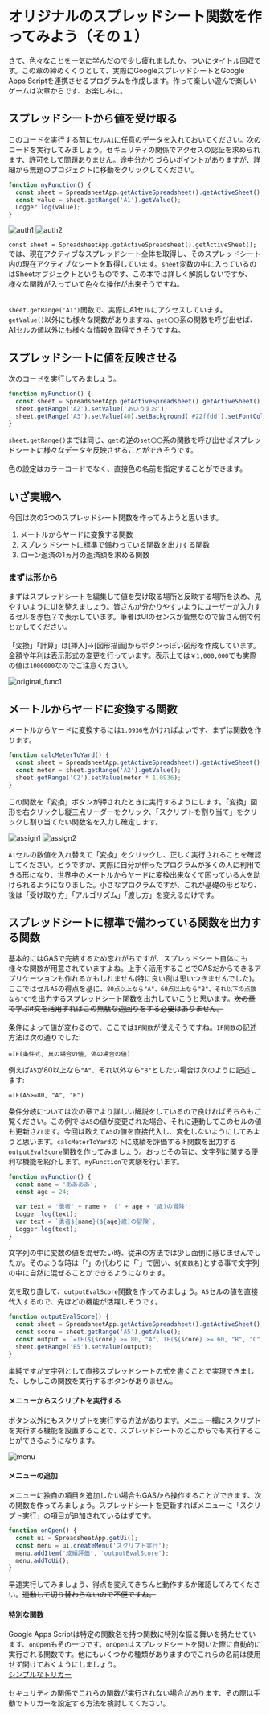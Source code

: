 # オリジナルのスプレッドシート関数を作ってみよう（その１）
さて、色々なことを一気に学んだので少し疲れましたか、ついにタイトル回収です。この章の締めくくりとして、実際にGoogleスプレッドシートとGoogle Apps Scriptを連携させるプログラムを作成します。作って楽しい遊んで楽しいゲームは次章からです、お楽しみに。

## スプレッドシートから値を受け取る
このコードを実行する前にセル`A1`に任意のデータを入れておいてください。次のコードを実行してみましょう。セキュリティの関係でアクセスの認証を求められます、許可をして問題ありません。途中分かりづらいポイントがありますが、詳細から無題のプロジェクトに移動をクリックしてください。

```Javascript
function myFunction() { 
  const sheet = SpreadsheetApp.getActiveSpreadsheet().getActiveSheet();
  const value = sheet.getRange('A1').getValue();
  Logger.log(value);
}
```

![auth1](images/auth1.png)
![auth2](images/auth2.png)

`const sheet = SpreadsheetApp.getActiveSpreadsheet().getActiveSheet();`では、現在アクティブなスプレッドシート全体を取得し、そのスプレッドシート内の現在アクティブなシートを取得しています。`sheet`変数の中に入っているのはSheetオブジェクトというものです、この本では詳しく解説しないですが、様々な関数が入っていて色々な操作が出来そうですね。
<br><br>

`sheet.getRange('A1')`関数で、実際にA1セルにアクセスしています。`getValue()`以外にも様々な関数がありますね、`get〇〇`系の関数を呼び出せば、A1セルの値以外にも様々な情報を取得できそうですね。

## スプレッドシートに値を反映させる
次のコードを実行してみましょう。

```Javascript
function myFunction() { 
  const sheet = SpreadsheetApp.getActiveSpreadsheet().getActiveSheet();
  sheet.getRange('A2').setValue('あいうえお');
  sheet.getRange('A3').setValue(40).setBackground('#22ffdd').setFontColor('yellow');
}
```

`sheet.getRange()`までは同じ、`get`の逆の`set〇〇`系の関数を呼び出せばスプレッドシートに様々なデータを反映させることができそうです。
<br><br>
色の設定はカラーコードでなく、直接色の名前を指定することができます。

## いざ実戦へ
今回は次の3つのスプレッドシート関数を作ってみようと思います。
1. メートルからヤードに変換する関数
2. スプレッドシートに標準で備わっている関数を出力する関数
3. ローン返済の1ヵ月の返済額を求める関数

### まずは形から
まずはスプレッドシートを編集して値を受け取る場所と反映する場所を決め、見やすいようにUIを整えましょう。皆さんが分かりやすいようにユーザーが入力するセルを赤色？で表示しています。筆者はUIのセンスが皆無なので皆さん側で何とかしてください。
<br><br>
「変換」「計算」は[挿入]→[図形描画]からボタンっぽい図形を作成しています。金額や年利は表示形式の変更を行っています。表示上では`￥1,000,000`でも実際の値は`1000000`なのでご注意ください。

![original_func1](images/original_func1.png)

## メートルからヤードに変換する関数
メートルからヤードに変換するには`1.0936`をかければよいです、まずは関数を作ります。

```Javascript
function calcMeterToYard() {
  const sheet = SpreadsheetApp.getActiveSpreadsheet().getActiveSheet();
  const meter = sheet.getRange('A2').getValue();
  sheet.getRange('C2').setValue(meter * 1.0936);
}
```

この関数を「変換」ボタンが押されたときに実行するようにします。「変換」図形を右クリックし縦三点リーダーをクリック、「スクリプトを割り当て」をクリックし割り当てたい関数名を入力し確定します。

![assign1](images/assign1.png)
![assign2](images/assign2.png)

`A1`セルの数値を入れ替えて「変換」をクリックし、正しく実行されることを確認してください。どうですか、実際に自分が作ったプログラムが多くの人に利用できる形になり、世界中のメートルからヤードに変換出来なくて困っている人を助けられるようになりました。小さなプログラムですが、これが基礎の形となり、後は「受け取り方」「アルゴリズム」「渡し方」を変えるだけです。

## スプレッドシートに標準で備わっている関数を出力する関数
基本的にはGASで完結するため忘れがちですが、スプレッドシート自体にも様々な関数が用意されていますよね。上手く活用することでGASだからできるアプリケーションも作れるかもしれません(特に良い例は思いつきませんでした)。
ここではセル`A5`の得点を基に、`80点以上なら"A"、60点以上なら"B"、それ以下の点数なら"C"`を出力するスプレッドシート関数を出力していこうと思います。~~次の章で学ぶif文を活用すればこの無駄な遠回りをする必要はありません。~~
<br><br>
条件によって値が変わるので、ここでは`IF関数`が使えそうですね。`IF関数`の記述方法は次の通りでした:

```
=IF(条件式, 真の場合の値, 偽の場合の値)
```

例えば`A5`が80以上なら`"A"`、それ以外なら`"B"`としたい場合は次のように記述します:

```
=IF(A5>=80, "A", "B")
```

条件分岐については次の章でより詳しい解説をしているので良ければそちらもご覧ください。この例では`A5`の値が変更された場合、それに連動してこのセルの値も更新されます。今回は敢えて`A5`の値を直接代入し、変化しないようにしてみようと思います。`calcMeterToYard`の下に成績を評価するIF関数を出力する`outputEvalScore`関数を作ってみましょう。おっとその前に、文字列に関する便利な機能を紹介します。`myFunction`で実験を行います。
```Javascript
function myFunction() { 
  const name = 'ああああ';
  const age = 24;

  var text = '勇者' + name + '(' + age + '歳)の冒険';
  Logger.log(text);
  var text = `勇者${name}(${age}歳)の冒険`;
  Logger.log(text);
}
```
文字列の中に変数の値を混ぜたい時、従来の方法では少し面倒に感じませんでしたか。そのような時は「'」の代わりに「\`」で囲い、`${変数名}`とする事で文字列の中に自然に混ぜることができるようになります。
<br><br>
気を取り直して、`outputEvalScore`関数を作ってみましょう。`A5`セルの値を直接代入するので、先ほどの機能が活躍しそうです。

```Javascript
function outputEvalScore() {
  const sheet = SpreadsheetApp.getActiveSpreadsheet().getActiveSheet();
  const score = sheet.getRange('A5').getValue();
  const output = `=IF(${score} >= 80, "A", IF(${score} >= 60, "B", "C"))`;
  sheet.getRange('B5').setValue(output);
}
```

単純ですが文字列として直接スプレッドシートの式を書くことで実現できました、しかしこの関数を実行するボタンがありません。

#### メニューからスクリプトを実行する
ボタン以外にもスクリプトを実行する方法があります。メニュー欄にスクリプトを実行する機能を設置することで、スプレッドシートのどこからでも実行することができるようになります。

![menu](images/menu.png)

#### メニューの追加
メニューに独自の項目を追加したい場合もGASから操作することができます、次の関数を作ってみましょう。スプレッドシートを更新すればメニューに「スクリプト実行」の項目が追加されているはずです。

```Javascript
function onOpen() {
  const ui = SpreadsheetApp.getUi();
  const menu = ui.createMenu('スクリプト実行');
  menu.addItem('成績評価', 'outputEvalScore');
  menu.addToUi();
}
```
早速実行してみましょう、得点を変えてきちんと動作するか確認してみてください。~~連動して切り替わらないので不便ですね。~~

#### 特別な関数
Google Apps Scriptは特定の関数名を持つ関数に特別な振る舞いを持たせています、`onOpen`もその一つです。`onOpen`はスプレッドシートを開いた際に自動的に実行される関数です。他にもいくつかの種類がありますのでこれらの名前は使用せず開けておくようにしましょう。  
[シンプルなトリガー](https://developers.google.com/apps-script/guides/triggers?hl=ja)
<br><br>
セキュリティの関係でこれらの関数が実行されない場合があります、その際は手動でトリガーを設定する方法を検討してください。
